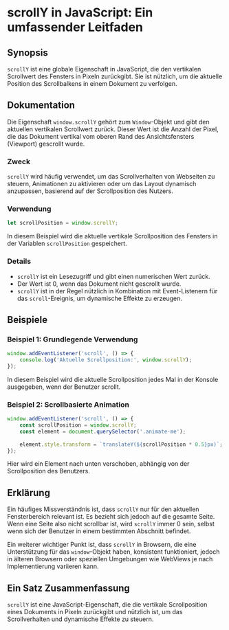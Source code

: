 <!--
Meta Description: # scrollY in JavaScript: Ein umfassender Leitfaden ## Synopsis `scrollY` ist eine globale Eigenschaft in JavaScript, die den vertikalen Scrollwert des...
Meta Keywords: scrolly, ist, die, scrollposition, der
-->

# scrollY in JavaScript: Ein umfassender Leitfaden

## Synopsis
`scrollY` ist eine globale Eigenschaft in JavaScript, die den vertikalen Scrollwert des Fensters in Pixeln zurückgibt. Sie ist nützlich, um die aktuelle Position des Scrollbalkens in einem Dokument zu verfolgen.

## Dokumentation
Die Eigenschaft `window.scrollY` gehört zum `Window`-Objekt und gibt den aktuellen vertikalen Scrollwert zurück. Dieser Wert ist die Anzahl der Pixel, die das Dokument vertikal vom oberen Rand des Ansichtsfensters (Viewport) gescrollt wurde. 

### Zweck
`scrollY` wird häufig verwendet, um das Scrollverhalten von Webseiten zu steuern, Animationen zu aktivieren oder um das Layout dynamisch anzupassen, basierend auf der Scrollposition des Nutzers.

### Verwendung
```javascript
let scrollPosition = window.scrollY;
```
In diesem Beispiel wird die aktuelle vertikale Scrollposition des Fensters in der Variablen `scrollPosition` gespeichert.

### Details
- `scrollY` ist ein Lesezugriff und gibt einen numerischen Wert zurück.
- Der Wert ist 0, wenn das Dokument nicht gescrollt wurde.
- `scrollY` ist in der Regel nützlich in Kombination mit Event-Listenern für das `scroll`-Ereignis, um dynamische Effekte zu erzeugen.

## Beispiele

### Beispiel 1: Grundlegende Verwendung
```javascript
window.addEventListener('scroll', () => {
    console.log('Aktuelle Scrollposition:', window.scrollY);
});
```
In diesem Beispiel wird die aktuelle Scrollposition jedes Mal in der Konsole ausgegeben, wenn der Benutzer scrollt.

### Beispiel 2: Scrollbasierte Animation
```javascript
window.addEventListener('scroll', () => {
    const scrollPosition = window.scrollY;
    const element = document.querySelector('.animate-me');
    
    element.style.transform = `translateY(${scrollPosition * 0.5}px)`;
});
```
Hier wird ein Element nach unten verschoben, abhängig von der Scrollposition des Benutzers.

## Erklärung
Ein häufiges Missverständnis ist, dass `scrollY` nur für den aktuellen Fensterbereich relevant ist. Es bezieht sich jedoch auf die gesamte Seite. Wenn eine Seite also nicht scrollbar ist, wird `scrollY` immer 0 sein, selbst wenn sich der Benutzer in einem bestimmten Abschnitt befindet.

Ein weiterer wichtiger Punkt ist, dass `scrollY` in Browsern, die eine Unterstützung für das `window`-Objekt haben, konsistent funktioniert, jedoch in älteren Browsern oder speziellen Umgebungen wie WebViews je nach Implementierung variieren kann.

## Ein Satz Zusammenfassung
`scrollY` ist eine JavaScript-Eigenschaft, die die vertikale Scrollposition eines Dokuments in Pixeln zurückgibt und nützlich ist, um das Scrollverhalten und dynamische Effekte zu steuern.